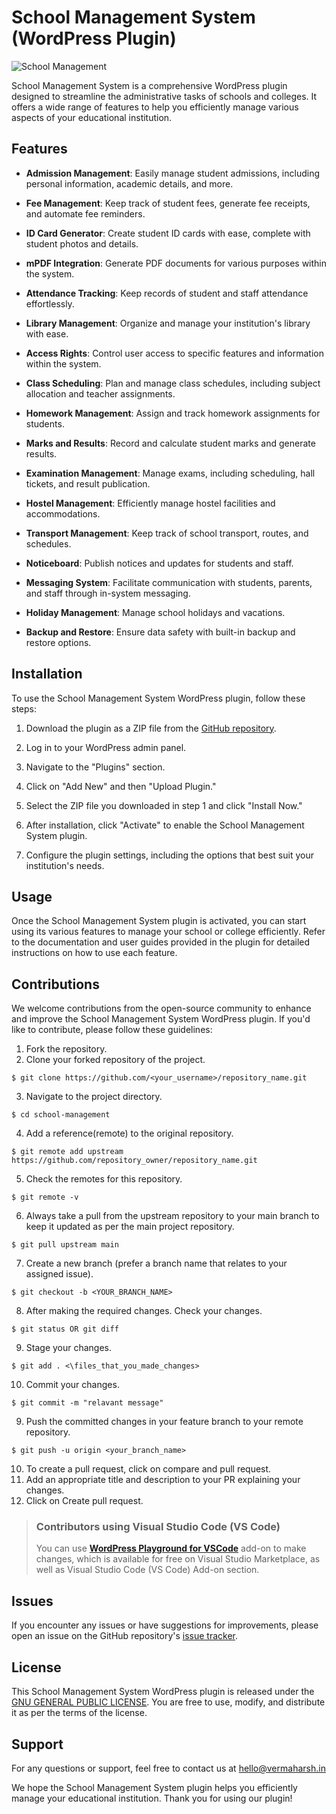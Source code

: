 # School Management System (WordPress Plugin)

![School Management](school-management.jpg)

School Management System is a comprehensive WordPress plugin designed to streamline the administrative tasks of schools and colleges. It offers a wide range of features to help you efficiently manage various aspects of your educational institution.

## Features

- **Admission Management**: Easily manage student admissions, including personal information, academic details, and more.

- **Fee Management**: Keep track of student fees, generate fee receipts, and automate fee reminders.

- **ID Card Generator**: Create student ID cards with ease, complete with student photos and details.

- **mPDF Integration**: Generate PDF documents for various purposes within the system.

- **Attendance Tracking**: Keep records of student and staff attendance effortlessly.

- **Library Management**: Organize and manage your institution's library with ease.

- **Access Rights**: Control user access to specific features and information within the system.

- **Class Scheduling**: Plan and manage class schedules, including subject allocation and teacher assignments.

- **Homework Management**: Assign and track homework assignments for students.

- **Marks and Results**: Record and calculate student marks and generate results.

- **Examination Management**: Manage exams, including scheduling, hall tickets, and result publication.

- **Hostel Management**: Efficiently manage hostel facilities and accommodations.

- **Transport Management**: Keep track of school transport, routes, and schedules.

- **Noticeboard**: Publish notices and updates for students and staff.

- **Messaging System**: Facilitate communication with students, parents, and staff through in-system messaging.

- **Holiday Management**: Manage school holidays and vacations.

- **Backup and Restore**: Ensure data safety with built-in backup and restore options.

## Installation

To use the School Management System WordPress plugin, follow these steps:

1. Download the plugin as a ZIP file from the [GitHub repository](https://github.com/iHRex/school-management).

2. Log in to your WordPress admin panel.

3. Navigate to the "Plugins" section.

4. Click on "Add New" and then "Upload Plugin."

5. Select the ZIP file you downloaded in step 1 and click "Install Now."

6. After installation, click "Activate" to enable the School Management System plugin.

7. Configure the plugin settings, including the options that best suit your institution's needs.

## Usage

Once the School Management System plugin is activated, you can start using its various features to manage your school or college efficiently. Refer to the documentation and user guides provided in the plugin for detailed instructions on how to use each feature.

## Contributions

We welcome contributions from the open-source community to enhance and improve the School Management System WordPress plugin. If you'd like to contribute, please follow these guidelines:

1. Fork the repository.
2. Clone your forked repository of the project.
```
$ git clone https://github.com/<your_username>/repository_name.git
```
3. Navigate to the project directory.
```
$ cd school-management
```
4. Add a reference(remote) to the original repository.
```
$ git remote add upstream https://github.com/repository_owner/repository_name.git
```
5. Check the remotes for this repository.
```
$ git remote -v
```
6. Always take a pull from the upstream repository to your main branch to keep it updated as per the main project repository.
```
$ git pull upstream main
```
7. Create a new branch (prefer a branch name that relates to your assigned issue).
```
$ git checkout -b <YOUR_BRANCH_NAME>
```
8. After making the required changes. Check your changes.
```
$ git status OR git diff
```
9. Stage your changes.
```
$ git add . <\files_that_you_made_changes>
```
10. Commit your changes.
```
$ git commit -m "relavant message"
```
9. Push the committed changes in your feature branch to your remote repository.
```
$ git push -u origin <your_branch_name>
```
10. To create a pull request, click on compare and pull request.
11. Add an appropriate title and description to your PR explaining your changes.
12. Click on Create pull request.


>### Contributors using Visual Studio Code (VS Code)
>You can use **[WordPress Playground for VSCode](https://marketplace.visualstudio.com/items?itemName=WordPressPlayground.wordpress-playground)** add-on to make changes, which is available for free on Visual Studio Marketplace, as well as Visual Studio Code (VS Code) Add-on section.

## Issues

If you encounter any issues or have suggestions for improvements, please open an issue on the GitHub repository's [issue tracker](https://github.com/iHRex/school-management/issues).

## License

This School Management System WordPress plugin is released under the [GNU GENERAL PUBLIC LICENSE](LICENSE.md). You are free to use, modify, and distribute it as per the terms of the license.

## Support

For any questions or support, feel free to contact us at [hello@vermaharsh.in](mailto:hello@vermaharsh.in)

We hope the School Management System plugin helps you efficiently manage your educational institution. Thank you for using our plugin!

